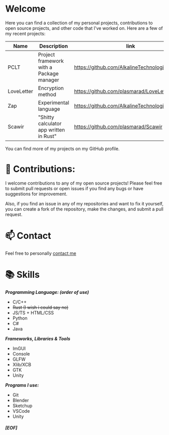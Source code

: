 # Welcome
Here you can find a collection of my personal projects, contributions to open source projects, and other code that I've worked on.
Here are a few of my recent projects:

| Name       	| Description                              	| link                                            	|
|------------	|------------------------------------------	|-------------------------------------------------	|
| PCLT       	| Project framework with a Package manager 	| https://github.com/AlkalineTechnologies/Polaris 	|
| LoveLetter 	| Encryption method                        	| https://github.com/plasmarad/LoveLetter         	|
| Zap        	| Experimental language                    	| https://github.com/AlkalineTechnologies/Zap     	|
| Scawir     	| "Shitty calculator app written in Rust"  	| https://github.com/plasmarad/Scawir             	|

You can find more of my projects on my GitHub profile.

# 🤝 Contributions:
I welcome contributions to any of my open source projects! Please feel free to submit pull requests or open issues if you find any bugs or have suggestions for improvement.

Also, if you find an issue in any of my repositories and want to fix it yourself, you can create a fork of the repository, make the changes, and submit a pull request.


# 📫 Contact 
Feel free to personally [contact me](mailto:contact@plasmarad.me)

# 📚 Skills 

  ***Programming Language: (order of use)***
  * C/C++
  * ~~Rust (I wish i could say no)~~
  * JS/TS + HTML/CSS
  * Python
  * C#
  * Java 

  ***Frameworks, Libraries & Tools***
  * ImGUI     
  * Console   
  * GLFW      
  * Xlib/XCB  
  * GTK       
  * Unity     
  
  ***Programs I use:***
  * Git
  * Blender
  * Sketchup
  * VSCode
  * Unity

##### __[EOF]__
